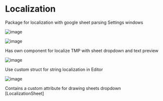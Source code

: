 # Localization
Package for localization with google sheet parsing
Settings windows

![image](https://user-images.githubusercontent.com/17832838/168088515-ccafc7fb-8948-4f11-b608-ea3580ee0090.png)

![image](https://user-images.githubusercontent.com/17832838/168088569-90a9c484-4131-430b-a0b4-e8301237cf7e.png)

Has own component for localize TMP with sheet dropdown and text preview

![image](https://user-images.githubusercontent.com/17832838/168089679-e7f18887-6054-432c-af18-2c2443e3c8b5.png)

Use custom struct for string localization in Editor

![image](https://user-images.githubusercontent.com/17832838/168090097-4bd66485-f41c-4175-96c1-66dd67299cb7.png)

Contains a custom attribute for drawing sheets dropdown
[LocalizationSheet]
